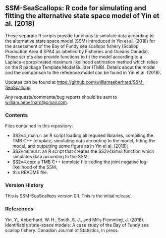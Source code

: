 SSM-SeaScallops: R code for simulating and fitting the alternative state space model of Yin et al. (2018)
---------------------------------------------------------------------------------------------------------

These separate R scripts provide functions to simulate data according to the alternative state space model (SSM) introduced in Yin et al. (2018) for the assessment of the Bay of Fundy sea scallops fishery (Scallop Production Area 4 SPA4 as labelled by Fisheries and Oceans Canada). These scripts also provide functions to fit the model according to a Laplace-approximated maximum likelihood estimation method which relies on the R package Template Model Builder (TMB). Details about the model and the comparison to the reference model can be found in Yin et al. (2018).

Updates can be found at https://github.com/williamaeberhard/SSM-SeaScallops.

Any requests/comments/bug reports should be sent to william.aeberhard@gmail.com.

### Contents

Files contained in this repository:

* SS2v4_main.r: an R script loading all required libraries, compiling the TMB C++ template, simulating data according to the model, fitting the model, and outputting some figure as in Yin et al. (2018);
* SS2v4simul.r: an R script that creates the SS2v4simul function which simulates data according to the SSM;
* SS2v4.cpp: a TMB C++ template file coding the joint negative log-likelihood of the SSM;
* this README file.

### Version History

This is SSM-SeaScallops version 0.1. This is the initial release.

### References

Yin, Y., Aeberhard, W. H., Smith, S. J., and Mills Flemming, J. (2018). Identifiable state-space models: A case study of the Bay of Fundy sea scallop fishery. Canadian Journal of Statistics, In press.


